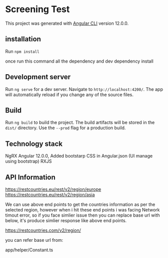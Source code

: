 # Screening Test

This project was generated with [Angular CLI](https://github.com/angular/angular-cli) version 12.0.0.

## installation

Run `npm install`

once run this command all the dependency  and dev dependency install

## Development server

Run `ng serve` for a dev server. Navigate to `http://localhost:4200/`. The app will automatically reload if you change any of the source files.


## Build

Run `ng build` to build the project. The build artifacts will be stored in the `dist/` directory. Use the `--prod` flag for a production build.

## Technology stack

NgRX
Angular 12.0.0,
Added bootstarp CSS in Angular.json (UI manage using bootstrap)
RXJS

## API Information

https://restcountries.eu/rest/v2/region/europe
https://restcountries.eu/rest/v2/region/asia

We can use  above end points to get the countries information as per the selected region, however when i hit these end points i was facing Network timout error, so if you face simlier issue then you can replace base url with below, it's produce simlier response like above end points.

https://restcountries.com/v2/region/

you can refer base url from:

app/helper/Constant.ts


